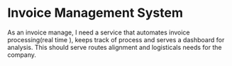 # Invoice Management System
As an invoice manage, I need a service that automates invoice processing(real time ), keeps track of process and serves a dashboard for analysis. This should serve routes alignment and logisticals needs for the company.